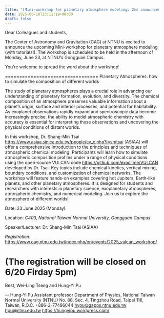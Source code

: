 ```yaml
---
title: "[Mini-workshop for planetary atmosphere modeling: 2nd announcement] June 23 (Mon)"
date: 2025-06-18T23:11:19+08:00
draft: false
---
```


Dear Colleagues and students,

The Center of Astronomy and Gravitation (CAG) at NTNU is excited
to announce the upcoming Mini-workshop for planetary atmosphere modeling (with
tutorials!).  The workshop is scheduled to be held in the afternoon of
Monday, June 23, at NTNU's Gongguan Campus.

You're welcome to spread the word about the workshop!

=================================
Planetary Atmospheres: how to simulate the composition of different worlds

The study of planetary atmospheres plays a crucial role in advancing our
understanding of planetary formation, evolution, and diversity. The
chemical composition of an atmosphere preserves valuable information about
a planet’s origin, surface and interior processes, and potential for
habitability. As exoplanet observations rapidly expand and spectroscopic
data become increasingly precise, the ability to model atmospheric
chemistry with accuracy is essential for interpreting these observations
and uncovering the physical conditions of distant worlds.

In this workshop, Dr. Shang-Min Tsai
<https://www.asiaa.sinica.edu.tw/people/cv_c.php?i=smtsai> (ASIAA) will
offer a comprehensive introduction to the principles and techniques of
atmospheric chemical modeling. Participants will learn how to simulate
atmospheric composition profiles under a range of physical conditions using
the open-source VULCAN code <https://github.com/exoclime/VULCAN> developed
by Dr. Tsai. Key topics include chemical kinetics, vertical mixing,
boundary conditions, and customization of chemical networks. The workshop
will feature hands-on examples covering hot Jupiters, Earth-like planets,
and other planetary atmospheres. It is designed for students and
researchers with interests in planetary science, exoplanetary atmospheres,
atmospheric chemistry, and numerical modeling. Join us to explore the
atmosphere of different worlds!

Date: 23 June 2025 (Monday)

Location: *C403, National Taiwan Normal University, Gongguan Campus*

Speaker/Lecturer: Dr. Shang-Min Tsai (ASIAA)

*Registration:*
https://www.cag.ntnu.edu.tw/index.php/en/events/2025_vulcan_workshop/

(The registration will be closed on 6/20 Firday 5pm)
===
Best,
Wei-Ling Tseng and Hung-Yi Pu

-- 
Hung-Yi Pu
Assistant professor
Department of Physics, National Taiwan Normal University (NTNU)
No. 88, Sec. 4, Tingzhou Road, Taipei 116, Taiwan, R.O.C.
+886-2-77496044
hypu@gapps.ntnu.edu.tw <hpu@ntnu.edu.tw>
https://hungyipu.wordpress.com/